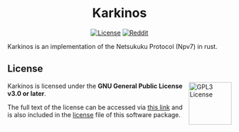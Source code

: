 <div align="center">

# Karkinos

[![License](https://img.shields.io/github/license/d0p1s4m4/karkinos?logo=gnu&style=flat-square)](./LICENSE)
[![Reddit](https://img.shields.io/reddit/subreddit-subscribers/netsukuku?color=orange&label=r%2Fnetsukuku&logo=reddit&logoColor=white&style=flat-square)](https://www.reddit.com/r/netsukuku/)

</div>

Karkinos is an implementation of the Netsukuku Protocol (Npv7) in rust.

## License
<a href="https://www.gnu.org/licenses/gpl-3.0.en.html">
  <img align="right" height="96" alt="GPL3 License" src="https://www.gnu.org/graphics/gplv3-with-text-136x68.png" />
</a>
Karkinos is licensed under the <b>GNU General Public License v3.0 or later</b>.

The full text of the license can be accessed via [this link](https://www.gnu.org/licenses/gpl-3.0-standalone.html) and is also included in the [license](LICENSE) file of this software package.